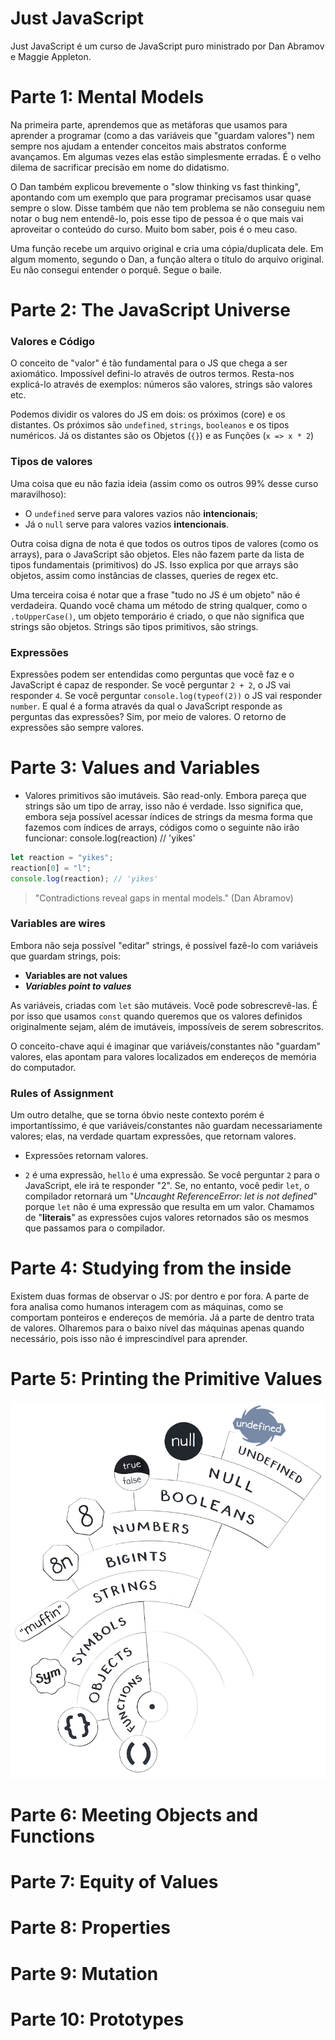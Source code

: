 # Just JavaScript

Just JavaScript é um curso de JavaScript puro ministrado por Dan Abramov e Maggie Appleton.

# Parte 1: Mental Models

Na primeira parte, aprendemos que as metáforas que usamos para aprender a programar (como a das variáveis que "guardam valores") nem sempre nos ajudam a entender conceitos mais abstratos conforme avançamos. Em algumas vezes elas estão simplesmente erradas. É o velho dilema de sacrificar precisão em nome do didatismo.

O Dan também explicou brevemente o "slow thinking vs fast thinking", apontando com um exemplo que para programar precisamos usar quase sempre o slow. Disse também que não tem problema se não conseguiu nem notar o bug nem entendê-lo, pois esse tipo de pessoa é o que mais vai aproveitar o conteúdo do curso. Muito bom saber, pois é o meu caso.

Uma função recebe um arquivo original e cria uma cópia/duplicata dele. Em algum momento, segundo o Dan, a função altera o título do arquivo original. Eu não consegui entender o porquê. Segue o baile.

# Parte 2: The JavaScript Universe

### Valores e Código

O conceito de "valor" é tão fundamental para o JS que chega a ser axiomático. Impossível defini-lo através de outros termos. Resta-nos explicá-lo através de exemplos: números são valores, strings são valores etc.

Podemos dividir os valores do JS em dois: os próximos (core) e os distantes. Os próximos são `undefined`, `strings`, `booleanos` e os tipos numéricos. Já os distantes são os Objetos (`{}`) e as Funções (`x => x * 2`)

### Tipos de valores

Uma coisa que eu não fazia ideia (assim como os outros 99% desse curso maravilhoso):

- O `undefined` serve para valores vazios não **intencionais**;
- Já o `null` serve para valores vazios **intencionais**.

Outra coisa digna de nota é que todos os outros tipos de valores (como os arrays), para o JavaScript são objetos. Eles não fazem parte da lista de tipos fundamentais (primitivos) do JS. Isso explica por que arrays são objetos, assim como instâncias de classes, queries de regex etc.

Uma terceira coisa é notar que a frase "tudo no JS é um objeto" não é verdadeira. Quando você chama um método de string qualquer, como o `.toUpperCase()`, um objeto temporário é criado, o que não significa que strings são objetos. Strings são tipos primitivos, são strings.

### Expressões

Expressões podem ser entendidas como perguntas que você faz e o JavaScript é capaz de responder. Se você perguntar `2 + 2`, o JS vai responder `4`. Se você perguntar `console.log(typeof(2))` o JS vai responder `number`. E qual é a forma através da qual o JavaScript responde as perguntas das expressões? Sim, por meio de valores. O retorno de expressões são sempre valores.

# Parte 3: Values and Variables

- Valores primitivos são imutáveis. São read-only.
  Embora pareça que strings são um tipo de array, isso não é verdade. Isso significa que, embora seja possível acessar índices de strings da mesma forma que fazemos com índices de arrays, códigos como o seguinte não irão funcionar:
  console.log(reaction) // 'yikes'

```javascript
let reaction = "yikes";
reaction[0] = "l";
console.log(reaction); // 'yikes'
```

> "Contradictions reveal gaps in mental models." (Dan Abramov)

### Variables are wires

Embora não seja possível "editar" strings, é possível fazê-lo com variáveis que guardam strings, pois:

- **Variables are not values**
- **_Variables point to values_**

As variáveis, criadas com `let` são mutáveis. Você pode sobrescrevê-las. É por isso que usamos `const` quando queremos que os valores definidos originalmente sejam, além de imutáveis, impossíveis de serem sobrescritos.

O conceito-chave aqui é imaginar que variáveis/constantes não "guardam" valores, elas apontam para valores localizados em endereços de memória do computador.

### Rules of Assignment

Um outro detalhe, que se torna óbvio neste contexto porém é importantíssimo, é que variáveis/constantes não guardam necessariamente valores; elas, na verdade quartam expressões, que retornam valores.

- Expressões retornam valores.

- `2` é uma expressão, `hello` é uma expressão. Se você perguntar `2` para o JavaScript, ele irá te responder "2". Se, no entanto, você pedir `let`, o compilador retornará um "_Uncaught ReferenceError: let is not defined_" porque `let` não é uma expressão que resulta em um valor. Chamamos de "**literais**" as expressões cujos valores retornados são os mesmos que passamos para o compilador.

# Parte 4: Studying from the inside

Existem duas formas de observar o JS: por dentro e por fora. A parte de fora analisa como humanos interagem com as máquinas, como se comportam ponteiros e endereços de memória. Já a parte de dentro trata de valores. Olharemos para o baixo nível das máquinas apenas quando necessário, pois isso não é imprescindível para aprender.

# Parte 5: Printing the Primitive Values

![celestialSpheres](https://github.com/divertimentos/JustJavaScript/blob/main/media/celestialspheres-v2.png)

# Parte 6: Meeting Objects and Functions

# Parte 7: Equity of Values

# Parte 8: Properties

# Parte 9: Mutation

# Parte 10: Prototypes
